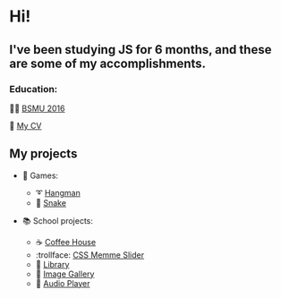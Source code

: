 # Hi!
## I've been studying JS for 6 months, and these are some of my accomplishments. 

### Education:
:woman_student: [BSMU 2016](https://www.bsmu.by/)


:pushpin: [My CV](https://patciahevich.github.io/rsschool-cv/)

## My projects
* :8ball: Games:
   - :curly_loop: [Hangman](https://github.com/patciahevich/hangman)
   - :snake: [Snake](https://github.com/patciahevich/snake)

* :books: School projects:
   - :coffee: [Coffee House](https://github.com/patciahevich/coffee-house)
   - :trollface: [CSS Memme Slider](https://github.com/patciahevich/cssMemeSlider)
   - :paperclip: [Library](https://github.com/patciahevich/library)
   - :city_sunrise: [Image Gallery](https://github.com/patciahevich/image-gallery)
   - :musical_note: [Audio Player](https://github.com/patciahevich/audio-player)

